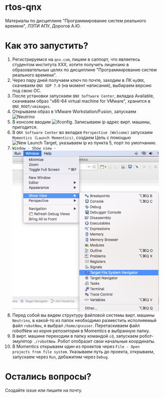 # rtos-qnx
Материалы по дисциплине "Программирование систем реального времени", ЛЭТИ АПУ, Дорогов А.Ю.

# Как это запустить?
1. Регистрируемся на `qnx.com`, пишем в саппорт, что являетесь студентом института ХХХ, хотите получить лицензию в образовательных целях по дисциплине "Программирование систем реального времени".
2. Через пару дней получаем ключ по почте, заходим в ЛК `myQNX`, скачиваем `QNX SDP 7.0` (на момент написания), выбираем версию под свою ОС.
3. После установки запускаем `QNX Software Center`, вкладка Available, скачиваем образ "x86-64 virtual machine for VMware", хранится в `QNX_ROOT/vmimages`.
4. Открываем образ в VMware Workstation/Fusion, запускаем ![`Neutrino`](run-neutrino.png)
5. В консоле вводим ![`ifconfig`](ifconfig.png). Записываем ip адрес вирт. машины, пригодится.
6. В `QNX Software Center` во вкладке `Perspective (Welcome)` запускаем `Momentics (Launch Momentics)`, создаем Цель с помощью ![`New Launch Target`](new-launch-target.png), указываем ip из пункта 5, порт по умолчанию.
7. `Window - Show view -` ![`Target file system navigator`](/getting-started/show-target-fs.png)
8. Перед собой вы видем структуру файловой системы вирт. машины `Neutrino`, в какой-то из папок необходимо разместить исполняемый файл `robotNew`, я выбрал `/home/qnxuser`. Перетаскиваем файл robotNew из корня репозитория в Momentics в выбранную папку.
9. В вирт. машине переходим в папку командой `cd`, запускаем робот-эмулятор `./robotNew`. Робот отобразит свои начальные координаты.
10. В Momentics открываем один из проектов через `File - Open projects from file system`. Указываем путь до проекта, открываем, запускаем через `Run`, дебажитим через `Debug`.

# Остались вопросы?
Создайте issue или пишите на почту.
